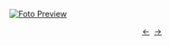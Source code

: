 [![Foto Preview](preview/project-1007.avif)](https://stackblitz.com/github/20essentials/project-1007)

<div align="center" style="display: flex; justify-content: center;">
  <a  href="https://github.com/20essentials/project-1006" target="_blank">&#8592;</a>
  &nbsp;&nbsp;
  <a  href="https://github.com/20essentials/project-1008" target="_blank">&#8594;</a>
</div>
